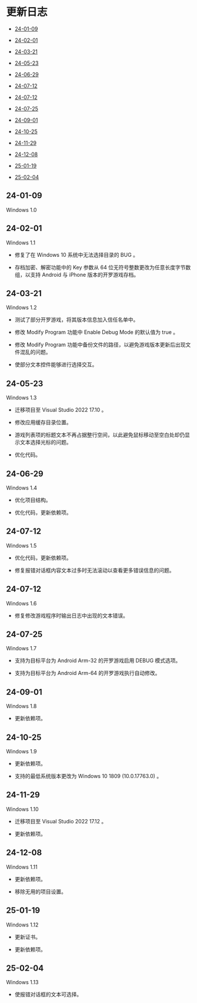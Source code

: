 # 更新日志

- [24-01-09](#24-01-09)

- [24-02-01](#24-02-01)

- [24-03-21](#24-03-21)

- [24-05-23](#24-05-23)

- [24-06-29](#24-06-29)

- [24-07-12](#24-07-12)

- [24-07-12](#24-07-12)

- [24-07-25](#24-07-25)

- [24-09-01](#24-09-01)

- [24-10-25](#24-10-25)

- [24-11-29](#24-11-29)

- [24-12-08](#24-12-08)

- [25-01-19](#25-01-19)

- [25-02-04](#25-02-04)

## 24-01-09

Windows 1.0

## 24-02-01

Windows 1.1

* 修复了在 Windows 10 系统中无法选择目录的 BUG 。

* 存档加密、解密功能中的 Key 参数从 64 位无符号整数更改为任意长度字节数组，以支持 Android 与 iPhone 版本的开罗游戏存档。

## 24-03-21

Windows 1.2

* 测试了部分开罗游戏，将其版本信息加入信任名单中。

* 修改 Modify Program 功能中 Enable Debug Mode 的默认值为 true 。

* 修改 Modify Program 功能中备份文件的路径，以避免游戏版本更新后出现文件混乱的问题。

* 使部分文本控件能够进行选择交互。

## 24-05-23

Windows 1.3

* 迁移项目至 Visual Studio 2022 17.10 。

* 修改应用缓存目录位置。

* 游戏列表项的标题文本不再占据整行空间，以此避免鼠标移动至空白处却仍显示文本选择光标的问题。

* 优化代码。

## 24-06-29

Windows 1.4

* 优化项目结构。

* 优化代码，更新依赖项。

## 24-07-12

Windows 1.5

* 优化代码，更新依赖项。

* 修复报错对话框内容文本过多时无法滚动以查看更多错误信息的问题。

## 24-07-12

Windows 1.6

* 修复修改游戏程序时输出日志中出现的文本错误。

## 24-07-25

Windows 1.7

* 支持为目标平台为 Android Arm-32 的开罗游戏启用 DEBUG 模式选项。

* 支持为目标平台为 Android Arm-64 的开罗游戏执行自动修改。

## 24-09-01

Windows 1.8

* 更新依赖项。

## 24-10-25

Windows 1.9

* 更新依赖项。

* 支持的最低系统版本更改为 Windows 10 1809 (10.0.17763.0) 。

## 24-11-29

Windows 1.10

* 迁移项目至 Visual Studio 2022 17.12 。

* 更新依赖项。

## 24-12-08

Windows 1.11

* 更新依赖项。

* 移除无用的项目设置。

## 25-01-19

Windows 1.12

* 更新证书。

* 更新依赖项。

## 25-02-04

Windows 1.13

* 使报错对话框的文本可选择。
